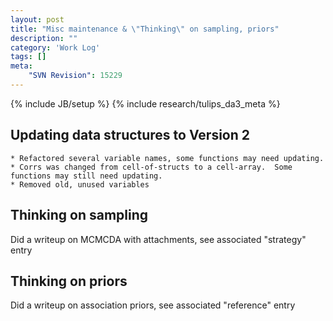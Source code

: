 ```yaml
---
layout: post
title: "Misc maintenance & \"Thinking\" on sampling, priors"
description: ""
category: 'Work Log'
tags: []
meta: 
    "SVN Revision": 15229
---
```

{% include JB/setup %}
{% include research/tulips_da3_meta %}


Updating data structures to Version 2
----------------------------------------
    * Refactored several variable names, some functions may need updating.
    * Corrs was changed from cell-of-structs to a cell-array.  Some functions may still need updating.
    * Removed old, unused variables

Thinking on sampling
---------------------

Did a writeup on MCMCDA with attachments, see associated "strategy" entry

Thinking on priors
--------------------

Did a writeup on association priors, see associated "reference" entry

